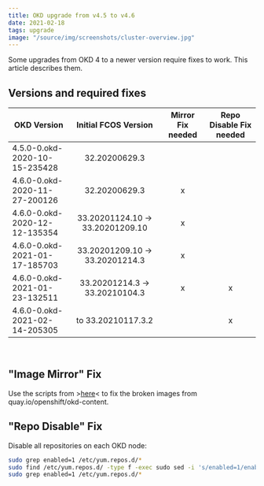 ```yaml
---
title: OKD upgrade from v4.5 to v4.6
date: 2021-02-18
tags: upgrade
image: "/source/img/screenshots/cluster-overview.jpg"
---
```


Some upgrades from OKD 4 to a newer version require fixes to work. This article describes them.

## Versions and required fixes
| OKD Version   | Initial FCOS Version  | Mirror Fix needed  | Repo Disable Fix needed |
| -------------                 |:-------------:                    |:-:|:-:|
| 4.5.0-0.okd-2020-10-15-235428 | 32.20200629.3                     |   |   |
| 4.6.0-0.okd-2020-11-27-200126 | 32.20200629.3                     | x |   |
| 4.6.0-0.okd-2020-12-12-135354 | 33.20201124.10 -> 33.20201209.10  | x |   |
| 4.6.0-0.okd-2021-01-17-185703 | 33.20201209.10 -> 33.20201214.3   | x |   |
| 4.6.0-0.okd-2021-01-23-132511 | 33.20201214.3 -> 33.20210104.3    | x | x |
| 4.6.0-0.okd-2021-02-14-205305 | to 33.20210117.3.2                |   | x |

<br>

## "Image Mirror" Fix 

Use the scripts from >[here](https://github.com/jomeier/okd4-image-mirror-fix)< to fix the broken images from quay.io/openshift/okd-content.

## "Repo Disable" Fix
Disable all repositories on each OKD node:

```bash
sudo grep enabled=1 /etc/yum.repos.d/*
sudo find /etc/yum.repos.d/ -type f -exec sudo sed -i 's/enabled=1/enabled=0/g' {} +
sudo grep enabled=1 /etc/yum.repos.d/*
```

